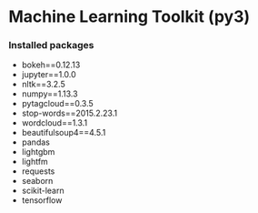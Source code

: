 # Machine Learning Toolkit (py3)


### Installed packages

* bokeh==0.12.13
* jupyter==1.0.0
* nltk==3.2.5
* numpy==1.13.3
* pytagcloud==0.3.5
* stop-words==2015.2.23.1
* wordcloud==1.3.1
* beautifulsoup4==4.5.1
* pandas
* lightgbm
* lightfm
* requests
* seaborn
* scikit-learn
* tensorflow

